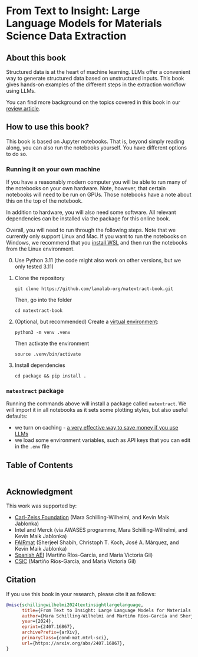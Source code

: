 # From Text to Insight: Large Language Models for Materials Science Data Extraction

## About this book

Structured data is at the heart of machine learning. LLMs offer a convenient way to generate structured data based on unstructured inputs.
This book gives hands-on examples of the different steps in the extraction workflow using LLMs.

You can find more background on the topics covered in this book in our [review article](https://arxiv.org/abs/2407.16867).

## How to use this book?

This book is based on Jupyter notebooks. That is, beyond simply reading along, you can also run the notebooks yourself.
You have different options to do so.

### Running it on your own machine

If you have a reasonably modern computer you will be able to run many of the notebooks on your own hardware.
Note, however, that certain notebooks will need to be run on GPUs. Those notebooks have a note about this on the top of the notebook.

In addition to hardware, you will also need some software. All relevant dependencies can be installed via the package for this online book.

Overall, you will need to run through the following steps. Note that we currently only support Linux and Mac. If you want to run the notebooks on Windows,
we recommend that you [install WSL](https://learn.microsoft.com/en-us/windows/wsl/install) and then run the notebooks from the Linux environment.

0. Use Python 3.11 (the code might also work on other versions, but we only tested 3.11)

1. Clone the repository

    `git clone https://github.com/lamalab-org/matextract-book.git`

    Then, go into the folder

    `cd matextract-book`

2. (Optional, but recommended) Create a [virtual environment](https://packaging.python.org/en/latest/guides/installing-using-pip-and-virtual-environments/):

    `python3 -m venv .venv`

    Then activate the environment

    `source .venv/bin/activate`


3. Install dependencies

    `cd package && pip install .`

### `matextract` package

Running the commands above will install a package called `matextract`. We will import it in all notebooks as it sets some plotting styles, but also useful defaults:

- we turn on caching - [a very effective way to save money if you use LLMs](https://www.oreilly.com/radar/what-we-learned-from-a-year-of-building-with-llms-part-i/)
- we load some environment variables, such as API keys that you can edit in the `.env` file

## Table of Contents

```{tableofcontents}
```

## Acknowledgment

This work was supported by:

- [Carl-Zeiss Foundation](https://www.carl-zeiss-stiftung.de/) (Mara Schilling-Wilhelmi, and Kevin Maik Jablonka)
- Intel and Merck (via AWASES programme, Mara Schilling-Wilhelmi, and Kevin Maik Jablonka)
- [FAIRmat](https://www.fairmat-nfdi.eu/fairmat/) (Sherjeel Shabih, Christoph T. Koch, José A. Márquez, and Kevin Maik Jablonka)
- [Spanish AEI](https://www.aei.gob.es/) (Martiño Ríos-García, and María Victoria Gil)
- [CSIC](https://www.csic.es/) (Martiño Ríos-García, and María Victoria Gil)

## Citation

If you use this book in your research, please cite it as follows:

```bibtex
@misc{schillingwilhelmi2024textinsightlargelanguage,
      title={From Text to Insight: Large Language Models for Materials Science Data Extraction},
      author={Mara Schilling-Wilhelmi and Martiño Ríos-García and Sherjeel Shabih and María Victoria Gil and Santiago Miret and Christoph T. Koch and José A. Márquez and Kevin Maik Jablonka},
      year={2024},
      eprint={2407.16867},
      archivePrefix={arXiv},
      primaryClass={cond-mat.mtrl-sci},
      url={https://arxiv.org/abs/2407.16867},
}
```
